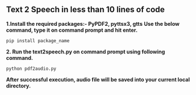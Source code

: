 ## Text 2 Speech in less than 10 lines of code

**1.Install the required packages:- PyPDF2, pyttsx3, gtts**
**Use the below command, type it on command prompt and hit enter.**
```
pip install package_name
```
**2. Run the text2speech.py on command prompt using following command.**
```
python pdf2audio.py
```
**After successful execution, audio file will be saved into your current local directory.** 
